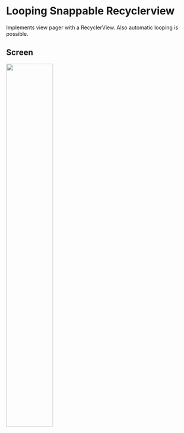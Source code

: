 Looping Snappable Recyclerview
==============================

Implements view pager with a RecyclerView.
Also automatic looping is possible.

Screen
------
<img src="/snapshots/screens.gif" width="50%" height="50%">



